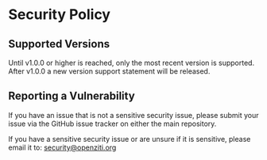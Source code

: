 # Security Policy

## Supported Versions

Until v1.0.0 or higher is reached, only the most recent version is supported. After v1.0.0 a new version support statement will be released.

## Reporting a Vulnerability

If you have an issue that is not a sensitive security issue, please submit your issue via the GitHub issue tracker on either the main repository.

If you have a sensitive security issue or are unsure if it is sensitive, please email it to: security@openziti.org
